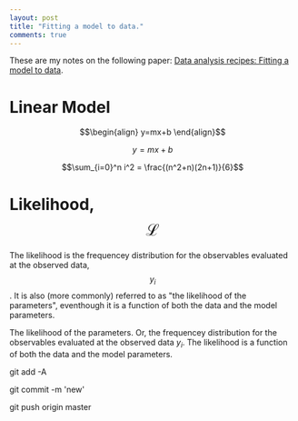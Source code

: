 ```yaml
---
layout: post
title: "Fitting a model to data."
comments: true
---
```


These are my notes on the following paper: [Data analysis recipes: Fitting a model to data](https://arxiv.org/pdf/1008.4686.pdf).


# Linear Model
$$\begin{align} y=mx+b \end{align}$$

$$y=mx+b$$

$$\sum_{i=0}^n i^2 = \frac{(n^2+n)(2n+1)}{6}$$




# Likelihood, $$\mathcal{L}$$
The likelihood is the frequencey distribution for the observables evaluated at the observed data, $$y_i$$. It is also (more commonly) referred to as "the likelihood of the parameters", eventhough it is a function of both the data and the model parameters. 



The likelihood of the parameters. Or, the frequencey distribution for the observables evaluated at the observed data $y_i$. The likelihood is a function of both the data and the model parameters. 





git add -A

git commit -m 'new'

git push origin master
